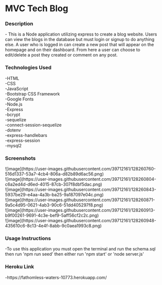 <h1>MVC Tech Blog</h1>

<h3>Description</h3>
- This is a Node application utilizing express to create a blog website. Users can view the blogs in the database but must login or signup to do anything else. A user who is logged in can create a new post that will appear on the homepage and on their dashboard. From here a user can choose to edit/delete a post they created or comment on any post.

<h3>Technologies Used</h3>
-HTML<br>
-CSS<br>
-JavaScript<br>
-Bootstrap CSS Framework<br>
-Google Fonts<br>
-Node.js<br>
-Express<br>
-bcrypt<br>
-sequelize<br>
-connect-session-sequelize<br>
-dotenv<br>
-express-handlebars<br>
-express-session<br>
-mysql2

<h3>Screenshots</h3>
![image](https://user-images.githubusercontent.com/39712161/128260760-516d1337-53a7-4cb4-806a-d82b89d6ac56.png)<br>
![image](https://user-images.githubusercontent.com/39712161/128260804-c6a2ed4d-d6ed-4015-87cb-307f8dbf5dac.png)<br>
![image](https://user-images.githubusercontent.com/39712161/128260843-5937be29-e4aa-4a3b-ba25-9a187097e04c.png)<br>
![image](https://user-images.githubusercontent.com/39712161/128260871-9a5c4d95-0621-4ab3-90c6-51dd405297f8.png)<br>
![image](https://user-images.githubusercontent.com/39712161/128260913-b9f00261-9691-4c3e-bef9-5aff56cf2c2c.png)<br>
![image](https://user-images.githubusercontent.com/39712161/128260948-435610c6-8c13-4e4f-8abb-9c0aea1993c8.png)

<h3>Usage Instructions</h3>
-To use this application you must open the terminal and run the schema.sql then run 'npm run seed' then either run 'npm start' or 'node server.js' 

<h3>Heroku Link</h3>
-https://fathomless-waters-10773.herokuapp.com/
